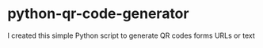 # python-qr-code-generator
I created this simple Python script to generate QR codes forms URLs or text
